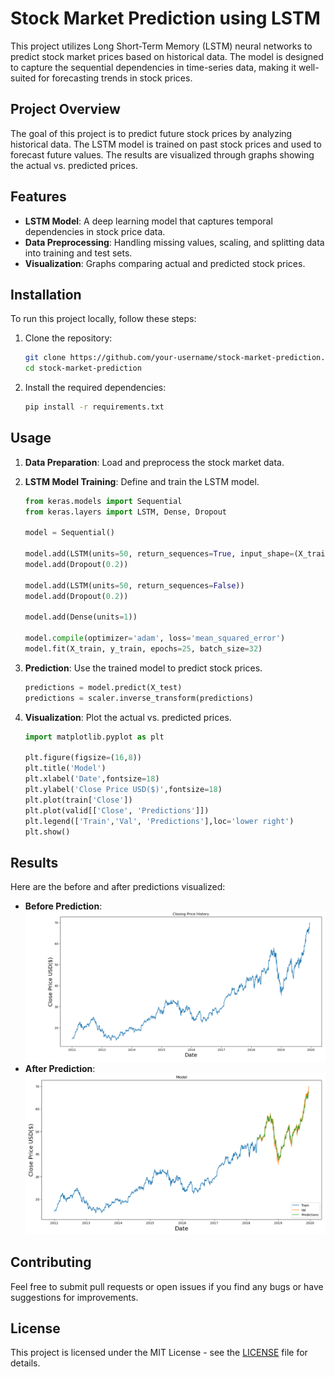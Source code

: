 # Stock Market Prediction using LSTM

This project utilizes Long Short-Term Memory (LSTM) neural networks to predict stock market prices based on historical data. The model is designed to capture the sequential dependencies in time-series data, making it well-suited for forecasting trends in stock prices.

## Project Overview

The goal of this project is to predict future stock prices by analyzing historical data. The LSTM model is trained on past stock prices and used to forecast future values. The results are visualized through graphs showing the actual vs. predicted prices.

## Features

- **LSTM Model**: A deep learning model that captures temporal dependencies in stock price data.
- **Data Preprocessing**: Handling missing values, scaling, and splitting data into training and test sets.
- **Visualization**: Graphs comparing actual and predicted stock prices.

## Installation

To run this project locally, follow these steps:

1. Clone the repository:
   ```bash
   git clone https://github.com/your-username/stock-market-prediction.git
   cd stock-market-prediction
   ```

2. Install the required dependencies:
   ```bash
   pip install -r requirements.txt
   ```

## Usage

1. **Data Preparation**: Load and preprocess the stock market data.

2. **LSTM Model Training**: Define and train the LSTM model.
   ```python
   from keras.models import Sequential
   from keras.layers import LSTM, Dense, Dropout

   model = Sequential()

   model.add(LSTM(units=50, return_sequences=True, input_shape=(X_train.shape[1], 1)))
   model.add(Dropout(0.2))

   model.add(LSTM(units=50, return_sequences=False))
   model.add(Dropout(0.2))

   model.add(Dense(units=1))

   model.compile(optimizer='adam', loss='mean_squared_error')
   model.fit(X_train, y_train, epochs=25, batch_size=32)
   ```

3. **Prediction**: Use the trained model to predict stock prices.
   ```python
   predictions = model.predict(X_test)
   predictions = scaler.inverse_transform(predictions)
   ```

4. **Visualization**: Plot the actual vs. predicted prices.
   ```python
   import matplotlib.pyplot as plt

   plt.figure(figsize=(16,8))
   plt.title('Model')
   plt.xlabel('Date',fontsize=18)
   plt.ylabel('Close Price USD($)',fontsize=18)
   plt.plot(train['Close'])
   plt.plot(valid[['Close', 'Predictions']])
   plt.legend(['Train','Val', 'Predictions'],loc='lower right')
   plt.show()
   ```

## Results

Here are the before and after predictions visualized:

- **Before Prediction**: ![Before Prediction](Images/Before.png)
- **After Prediction**: ![After Prediction](Images/Predicted.png)

## Contributing

Feel free to submit pull requests or open issues if you find any bugs or have suggestions for improvements.

## License

This project is licensed under the MIT License - see the [LICENSE](LICENSE) file for details.



